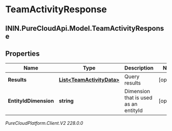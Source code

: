 # TeamActivityResponse

## ININ.PureCloudApi.Model.TeamActivityResponse

## Properties

|Name | Type | Description | Notes|
|------------ | ------------- | ------------- | -------------|
| **Results** | [**List&lt;TeamActivityData&gt;**](TeamActivityData) | Query results | [optional] |
| **EntityIdDimension** | **string** | Dimension that is used as an entityId | [optional] |



_PureCloudPlatform.Client.V2 228.0.0_
